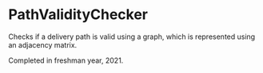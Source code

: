 # PathValidityChecker
Checks if a delivery path is valid using a graph, which is represented using an adjacency matrix.

Completed in freshman year, 2021.
